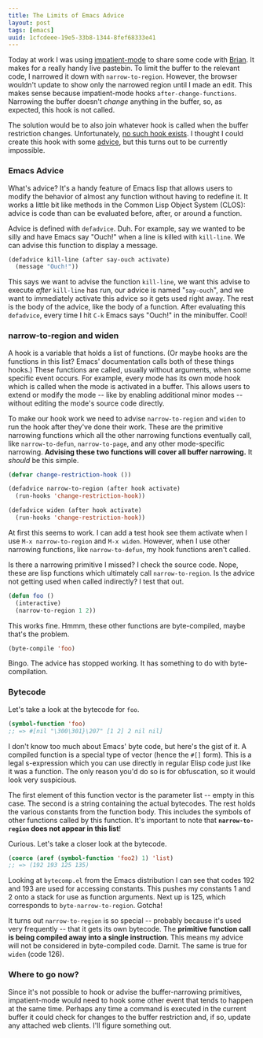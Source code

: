 ```yaml
---
title: The Limits of Emacs Advice
layout: post
tags: [emacs]
uuid: 1cfcdeee-19e5-33b8-1344-8fef68333e41
---
```


Today at work I was using [impatient-mode][imp] to share some code
with [Brian][brian]. It makes for a really handy live pastebin. To
limit the buffer to the relevant code, I narrowed it down with
`narrow-to-region`. However, the browser wouldn't update to show only
the narrowed region until I made an edit. This makes sense because
impatient-mode hooks `after-change-functions`.  Narrowing the buffer
doesn't *change* anything in the buffer, so, as expected, this hook is
not called.

The solution would be to also join whatever hook is called when the
buffer restriction changes. Unfortunately,
[no such hook exists][hooks]. I thought I could create this hook with
some [advice][advice], but this turns out to be currently impossible.

### Emacs Advice

What's advice? It's a handy feature of Emacs lisp that allows users to
modify the behavior of almost any function without having to redefine
it. It works a little bit like methods in the Common Lisp Object
System (CLOS): advice is code than can be evaluated before, after, or
around a function.

Advice is defined with `defadvice`. Duh. For example, say we wanted to
be silly and have Emacs say "Ouch!" when a line is killed with
`kill-line`. We can advise this function to display a message.

~~~cl
(defadvice kill-line (after say-ouch activate)
  (message "Ouch!"))
~~~

This says we want to advise the function `kill-line`, we want this
advise to execute *after* `kill-line` has run, our advice is named
"`say-ouch`", and we want to immediately activate this advice so it
gets used right away. The rest is the body of the advice, like the
body of a function. After evaluating this `defadvice`, every time I
hit `C-k` Emacs says "Ouch!" in the minibuffer. Cool!

### narrow-to-region and widen

A hook is a variable that holds a list of functions. (Or maybe hooks
are the functions in this list? Emacs' documentation calls both of
these things hooks.) These functions are called, usually without
arguments, when some specific event occurs. For example, every mode
has its own mode hook which is called when the mode is activated in a
buffer. This allows users to extend or modify the mode -- like by
enabling additional minor modes -- without editing the mode's source
code directly.

To make our hook work we need to advise `narrow-to-region` and `widen`
to run the hook after they've done their work. These are the primitive
narrowing functions which all the other narrowing functions eventually
call, like `narrow-to-defun`, `narrow-to-page`, and any other
mode-specific narrowing. **Advising these two functions will cover all
buffer narrowing.** It *should* be this simple.

~~~cl
(defvar change-restriction-hook ())

(defadvice narrow-to-region (after hook activate)
  (run-hooks 'change-restriction-hook))

(defadvice widen (after hook activate)
  (run-hooks 'change-restriction-hook))
~~~

At first this seems to work. I can add a test hook see them activate
when I use `M-x narrow-to-region` and `M-x widen`. However, when I use
other narrowing functions, like `narrow-to-defun`, my hook functions
aren't called.

Is there a narrowing primitive I missed? I check the source
code. Nope, these are lisp functions which ultimately call
`narrow-to-region`. Is the advice not getting used when called
indirectly? I test that out.

~~~cl
(defun foo ()
  (interactive)
  (narrow-to-region 1 2))
~~~

This works fine. Hmmm, these other functions are byte-compiled, maybe
that's the problem.

~~~cl
(byte-compile 'foo)
~~~

Bingo. The advice has stopped working. It has something to do with
byte-compilation.

### Bytecode

Let's take a look at the bytecode for `foo`.

~~~cl
(symbol-function 'foo)
;; => #[nil "\300\301}\207" [1 2] 2 nil nil]
~~~

I don't know too much about Emacs' byte code, but here's the gist of
it. A compiled function is a special type of vector (hence the `#[]`
form). This is a legal s-expression which you can use directly in
regular Elisp code just like it was a function. The only reason you'd
do so is for obfuscation, so it would look very suspicious.

The first element of this function vector is the parameter list --
empty in this case. The second is a string containing the actual
bytecodes. The rest holds the various constants from the function
body. This includes the symbols of other functions called by this
function. It's important to note that **`narrow-to-region` does not
appear in this list**!

Curious. Let's take a closer look at the bytecode.

~~~cl
(coerce (aref (symbol-function 'foo2) 1) 'list)
;; => (192 193 125 135)
~~~

Looking at `bytecomp.el` from the Emacs distribution I can see that
codes 192 and 193 are used for accessing constants. This pushes my
constants 1 and 2 onto a stack for use as function arguments. Next up
is 125, which corresponds to `byte-narrow-to-region`. Gotcha!

It turns out `narrow-to-region` is so special -- probably because it's
used very frequently -- that it gets its own bytecode. The **primitive
function call is being compiled away into a single instruction**. This
means my advice will not be considered in byte-compiled code. Darnit.
The same is true for `widen` (code 126).

### Where to go now?

Since it's not possible to hook or advise the buffer-narrowing
primitives, impatient-mode would need to hook some other event that
tends to happen at the same time. Perhaps any time a command is
executed in the current buffer it could check for changes to the
buffer restriction and, if so, update any attached web clients. I'll
figure something out.


[imp]: http://www.50ply.com/blog/2012/08/13/introducing-impatient-mode/
[brian]: http://www.50ply.com/
[hooks]: http://www.gnu.org/software/emacs/manual/html_node/elisp/Standard-Hooks.html
[advice]: http://www.gnu.org/software/emacs/manual/html_node/elisp/Advising-Functions.html
